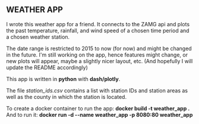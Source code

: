 ## WEATHER APP

I wrote this weather app for a friend. It connects to the ZAMG api and plots the past temperature, rainfall, and wind speed of a chosen time period and a chosen weather station.

The date range is restricted to 2015 to now (for now) and might be changed in the future. I'm still working on the app, hence features might change, or new plots will appear, maybe a slightly nicer layout, etc. (And hopefully I will update the README accordingly)

This app is written in **python** with **dash/plotly**.

The file *station_ids.csv* contains a list with station IDs and station areas as well as the county in which the station is located.

To create a docker container to run the app: **docker build -t weather_app .**
And to run it: **docker run -d --name weather_app -p 8080:80 weather_app**